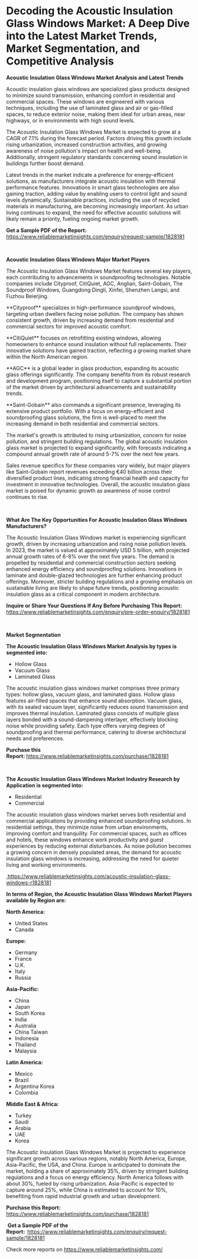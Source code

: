 <p><h1>Decoding the Acoustic Insulation Glass Windows Market: A Deep Dive into the Latest Market Trends, Market Segmentation, and Competitive Analysis</h1></p><p><strong>Acoustic Insulation Glass Windows Market Analysis and Latest Trends</strong></p>
<p><p>Acoustic insulation glass windows are specialized glass products designed to minimize sound transmission, enhancing comfort in residential and commercial spaces. These windows are engineered with various techniques, including the use of laminated glass and air or gas-filled spaces, to reduce exterior noise, making them ideal for urban areas, near highways, or in environments with high sound levels.</p><p>The Acoustic Insulation Glass Windows Market is expected to grow at a CAGR of 7.1% during the forecast period. Factors driving this growth include rising urbanization, increased construction activities, and growing awareness of noise pollution's impact on health and well-being. Additionally, stringent regulatory standards concerning sound insulation in buildings further boost demand.</p><p>Latest trends in the market indicate a preference for energy-efficient solutions, as manufacturers integrate acoustic insulation with thermal performance features. Innovations in smart glass technologies are also gaining traction, adding value by enabling users to control light and sound levels dynamically. Sustainable practices, including the use of recycled materials in manufacturing, are becoming increasingly important. As urban living continues to expand, the need for effective acoustic solutions will likely remain a priority, fueling ongoing market growth.</p></p>
<p><strong>Get a Sample PDF of the Report:&nbsp;</strong> <a href="https://www.reliablemarketinsights.com/enquiry/request-sample/1828181?utm_campaign=2606&utm_medium=2&utm_source=Github&utm_content=ia&utm_term=03042025&utm_id=acoustic-insulation-glass-windows">https://www.reliablemarketinsights.com/enquiry/request-sample/1828181</a></p>
<p>&nbsp;</p>
<p><strong>Acoustic Insulation Glass Windows Major Market Players</strong></p>
<p><p>The Acoustic Insulation Glass Windows Market features several key players, each contributing to advancements in soundproofing technologies. Notable companies include Cityproof, CitiQuiet, AGC, Anglian, Saint-Gobain, The Soundproof Windows, Guangdong Dingli, Xinfei, Shenzhen Langsi, and Fuzhou Beierjing.</p><p>**Cityproof** specializes in high-performance soundproof windows, targeting urban dwellers facing noise pollution. The company has shown consistent growth, driven by increasing demand from residential and commercial sectors for improved acoustic comfort.</p><p>**CitiQuiet** focuses on retrofitting existing windows, allowing homeowners to enhance sound insulation without full replacements. Their innovative solutions have gained traction, reflecting a growing market share within the North American region.</p><p>**AGC** is a global leader in glass production, expanding its acoustic glass offerings significantly. The company benefits from its robust research and development program, positioning itself to capture a substantial portion of the market driven by architectural advancements and sustainability trends.</p><p>**Saint-Gobain** also commands a significant presence, leveraging its extensive product portfolio. With a focus on energy-efficient and soundproofing glass solutions, the firm is well-placed to meet the increasing demand in both residential and commercial sectors.</p><p>The market's growth is attributed to rising urbanization, concern for noise pollution, and stringent building regulations. The global acoustic insulation glass market is projected to expand significantly, with forecasts indicating a compound annual growth rate of around 5-7% over the next few years.</p><p>Sales revenue specifics for these companies vary widely, but major players like Saint-Gobain report revenues exceeding €40 billion across their diversified product lines, indicating strong financial health and capacity for investment in innovative technologies. Overall, the acoustic insulation glass market is poised for dynamic growth as awareness of noise control continues to rise.</p></p>
<p>&nbsp;</p>
<p><strong>What Are The Key Opportunities For Acoustic Insulation Glass Windows Manufacturers?</strong></p>
<p><p>The Acoustic Insulation Glass Windows market is experiencing significant growth, driven by increasing urbanization and rising noise pollution levels. In 2023, the market is valued at approximately USD 5 billion, with projected annual growth rates of 6-8% over the next five years. The demand is propelled by residential and commercial construction sectors seeking enhanced energy efficiency and soundproofing solutions. Innovations in laminate and double-glazed technologies are further enhancing product offerings. Moreover, stricter building regulations and a growing emphasis on sustainable living are likely to shape future trends, positioning acoustic insulation glass as a critical component in modern architecture.</p></p>
<p><strong>Inquire or Share Your Questions If Any Before Purchasing This Report:</strong> <a href="https://www.reliablemarketinsights.com/enquiry/pre-order-enquiry/1828181?utm_campaign=2606&utm_medium=2&utm_source=Github&utm_content=ia&utm_term=03042025&utm_id=acoustic-insulation-glass-windows">https://www.reliablemarketinsights.com/enquiry/pre-order-enquiry/1828181</a></p>
<p>&nbsp;</p>
<p><strong>Market Segmentation</strong></p>
<p><strong>The Acoustic Insulation Glass Windows Market Analysis by types is segmented into:</strong></p>
<p><ul><li>Hollow Glass</li><li>Vacuum Glass</li><li>Laminated Glass</li></ul></p>
<p><p>The acoustic insulation glass windows market comprises three primary types: hollow glass, vacuum glass, and laminated glass. Hollow glass features air-filled spaces that enhance sound absorption. Vacuum glass, with its sealed vacuum layer, significantly reduces sound transmission and improves thermal insulation. Laminated glass consists of multiple glass layers bonded with a sound-dampening interlayer, effectively blocking noise while providing safety. Each type offers varying degrees of soundproofing and thermal performance, catering to diverse architectural needs and preferences.</p></p>
<p><strong>Purchase this Report:&nbsp;</strong><a href="https://www.reliablemarketinsights.com/purchase/1828181?utm_campaign=2606&utm_medium=2&utm_source=Github&utm_content=ia&utm_term=03042025&utm_id=acoustic-insulation-glass-windows">https://www.reliablemarketinsights.com/purchase/1828181</a></p>
<p>&nbsp;</p>
<p><strong>The Acoustic Insulation Glass Windows Market Industry Research by Application is segmented into:</strong></p>
<p><ul><li>Residential</li><li>Commercial</li></ul></p>
<p><p>The acoustic insulation glass windows market serves both residential and commercial applications by providing enhanced soundproofing solutions. In residential settings, they minimize noise from urban environments, improving comfort and tranquility. For commercial spaces, such as offices and hotels, these windows enhance work productivity and guest experiences by reducing external disturbances. As noise pollution becomes a growing concern in densely populated areas, the demand for acoustic insulation glass windows is increasing, addressing the need for quieter living and working environments.</p></p>
<p><a href="https://www.reliablemarketinsights.com/acoustic-insulation-glass-windows-r1828181?utm_campaign=2606&utm_medium=2&utm_source=Github&utm_content=ia&utm_term=03042025&utm_id=acoustic-insulation-glass-windows">&nbsp;https://www.reliablemarketinsights.com/acoustic-insulation-glass-windows-r1828181</a></p>
<p><strong>In terms of Region, the Acoustic Insulation Glass Windows Market Players available by Region are:</strong></p>
<p>
    <p> <strong> North America: </strong>
        <ul>
            <li>United States</li>
            <li>Canada</li>
        </ul>
        </p> 
    <p> <strong> Europe: </strong>
        <ul>
            <li>Germany</li>
            <li>France</li>
            <li>U.K.</li>
            <li>Italy</li>
            <li>Russia</li>
        </ul>
        </p> 
    <p> <strong> Asia-Pacific: </strong>
        <ul>
            <li>China</li>
            <li>Japan</li>
            <li>South Korea</li>
            <li>India</li>
            <li>Australia</li>
            <li>China Taiwan</li>
            <li>Indonesia</li>
            <li>Thailand</li>
            <li>Malaysia</li>
        </ul>
        </p> 
    <p> <strong> Latin America: </strong>
        <ul>
            <li>Mexico</li>
            <li>Brazil</li>
            <li>Argentina Korea</li>
            <li>Colombia</li>
        </ul>
        </p> 
    <p> <strong> Middle East & Africa: </strong>
        <ul>
            <li>Turkey</li>
            <li>Saudi</li>
            <li>Arabia</li>
            <li>UAE</li>
            <li>Korea</li>
        </ul>
    </p>
    </p>
<p><p>The Acoustic Insulation Glass Windows Market is projected to experience significant growth across various regions, notably North America, Europe, Asia-Pacific, the USA, and China. Europe is anticipated to dominate the market, holding a share of approximately 35%, driven by stringent building regulations and a focus on energy efficiency. North America follows with about 30%, fueled by rising urbanization. Asia-Pacific is expected to capture around 25%, while China is estimated to account for 10%, benefiting from rapid industrial growth and urban development.</p></p>
<p><strong>Purchase this Report: </strong><a href="https://www.reliablemarketinsights.com/purchase/1828181?utm_campaign=2606&utm_medium=2&utm_source=Github&utm_content=ia&utm_term=03042025&utm_id=acoustic-insulation-glass-windows">https://www.reliablemarketinsights.com/purchase/1828181</a></p>
<p>&nbsp;<strong>Get a Sample PDF of the Report:&nbsp;&nbsp;</strong><a href="https://www.reliablemarketinsights.com/enquiry/request-sample/1828181?utm_campaign=2606&utm_medium=2&utm_source=Github&utm_content=ia&utm_term=03042025&utm_id=acoustic-insulation-glass-windows">https://www.reliablemarketinsights.com/enquiry/request-sample/1828181</a></p>
<p><strong></strong></p>
<p>Check more reports on <a href="https://www.reliablemarketinsights.com/?utm_campaign=2606&utm_medium=2&utm_source=Github&utm_content=ia&utm_term=03042025&utm_id=acoustic-insulation-glass-windows">https://www.reliablemarketinsights.com/</a></p>
